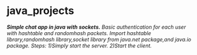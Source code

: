# java_projects
***Simple chat app in java with sockets.***
 *Basic authentication for each user with hashtable and randomhash packets.
 Import hashtable library,randomhash library,socket library from java.net package,and java.io package.
  Steps:
    1)Simply start the server.
    2)Start the client.*


